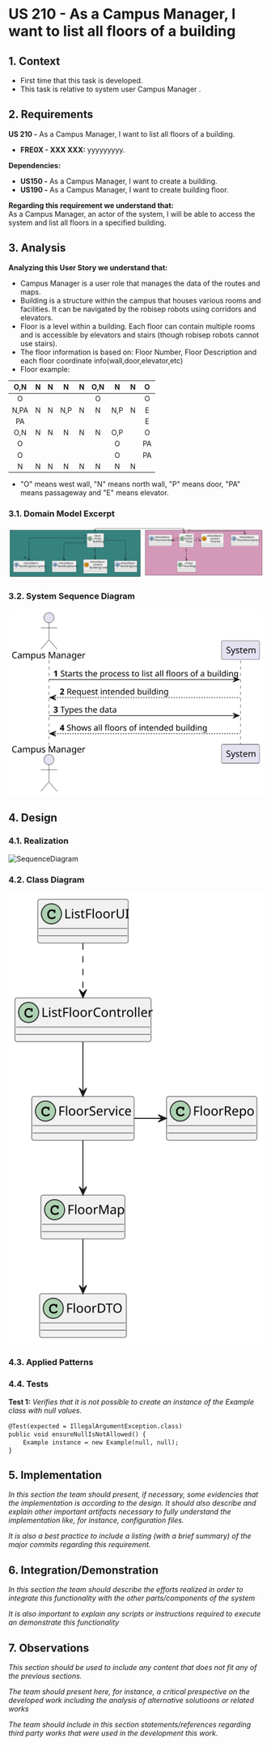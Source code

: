 # US 210 - As a Campus Manager, I want to list all floors of a building

## 1. Context

* First time that this task is developed.
* This task is relative to system user Campus Manager .

## 2. Requirements

**US 210 -** As a Campus Manager, I want to list all floors of a building.

- **FRE0X - XXX XXX:** yyyyyyyyy.

**Dependencies:**
- **US150 -** As a Campus Manager, I want to create a building.
- **US190 -** As a Campus Manager, I want to create building floor.

**Regarding this requirement we understand that:** <br>
As a Campus Manager, an actor of the system, I will be able to access the system and list all floors in a specified building.

## 3. Analysis

**Analyzing this User Story we understand that:**
* Campus Manager is a user role that manages the data of the routes and maps.
* Building is a structure within the campus that houses various rooms and facilities. It can be navigated by the robisep robots using corridors and elevators.
* Floor is a level within a building. Each floor can contain multiple rooms and is accessible by elevators and stairs (though robisep robots cannot use stairs).
* The floor information is based on: Floor Number, Floor Description and each floor coordinate info(wall,door,elevator,etc)
* Floor example:

|  O,N   |  N  |  N  |  N  |  N  | O,N |  N  |  N  |  O  |
|:------:|:---:|:---:|:---:|:---:|:---:|:---:|:---:|:---:|
|   O    |     |     |     |     |  O  |     |     |  O  |
|  N,PA  |  N  |  N  | N,P |  N  |  N  | N,P |  N  |  E  |
|   PA   |     |     |     |     |     |     |     |  E  |
|  O,N   |  N  |  N  |  N  |  N  |  N  | O,P |     |  O  |
|   O    |     |     |     |     |     |  O  |     | PA  |
|   O    |     |     |     |     |     |  O  |     | PA  |
|   N    |  N  |  N  |  N  |  N  |  N  |  N  |  N  |     |
* "O" means west wall, "N" means north wall, "P" means door, "PA" means passageway and "E" means elevator.

### 3.1. Domain Model Excerpt
![DomainModelExcerpt](Diagrams/DomainModelExcerpt.svg)

### 3.2. System Sequence Diagram
![SystemSequenceDiagram](Diagrams/SystemSequenceDiagram.svg)

## 4. Design

### 4.1. Realization

![SequenceDiagram](Diagrams/SequenceDiagram.svg)

### 4.2. Class Diagram

![ClassDiagram](Diagrams/ClassDiagram.svg)

### 4.3. Applied Patterns

### 4.4. Tests

**Test 1:** *Verifies that it is not possible to create an instance of the Example class with null values.*

```
@Test(expected = IllegalArgumentException.class)
public void ensureNullIsNotAllowed() {
	Example instance = new Example(null, null);
}
````

## 5. Implementation

*In this section the team should present, if necessary, some evidencies that the implementation is according to the design. It should also describe and explain other important artifacts necessary to fully understand the implementation like, for instance, configuration files.*

*It is also a best practice to include a listing (with a brief summary) of the major commits regarding this requirement.*

## 6. Integration/Demonstration

*In this section the team should describe the efforts realized in order to integrate this functionality with the other parts/components of the system*

*It is also important to explain any scripts or instructions required to execute an demonstrate this functionality*

## 7. Observations

*This section should be used to include any content that does not fit any of the previous sections.*

*The team should present here, for instance, a critical prespective on the developed work including the analysis of alternative solutioons or related works*

*The team should include in this section statements/references regarding third party works that were used in the development this work.*
